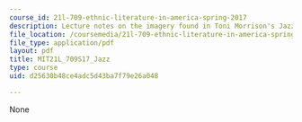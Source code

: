 ```yaml
---
course_id: 21l-709-ethnic-literature-in-america-spring-2017
description: Lecture notes on the imagery found in Toni Morrison's Jazz.
file_location: /coursemedia/21l-709-ethnic-literature-in-america-spring-2017/d25630b48ce4adc5d43ba7f79e26a048_MIT21L_709S17_Jazz.pdf
file_type: application/pdf
layout: pdf
title: MIT21L_709S17_Jazz
type: course
uid: d25630b48ce4adc5d43ba7f79e26a048

---
```

None